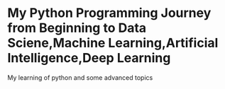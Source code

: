# My Python Programming Journey from Beginning to Data Sciene,Machine Learning,Artificial Intelligence,Deep Learning
 My learning of python and some advanced topics
